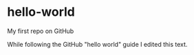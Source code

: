 # hello-world
My first repo on GitHub

While following the GitHub "hello world" guide I edited this text.

